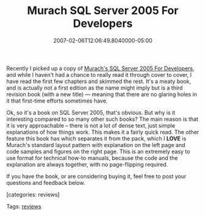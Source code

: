 ﻿---
title: Murach SQL Server 2005 For Developers
date: "2007-02-06T12:06:49.8040000-05:00"
description: Recently I picked up a copy of [Murach's SQL Server 2005 For
featuredImage: img/murach-sql-server-2005-for-developers-featured.png
---

Recently I picked up a copy of [Murach's SQL Server 2005 For Developers](http://www.murach.com/books/sql5/toc.htm), and while I haven't had a chance to really read it through cover to cover, I have read the first few chapters and skimmed the rest. It's a meaty book, and is actually not a first edition as the name might imply but is a third revision book (with a new title) — meaning that there are no glaring holes in it that first-time efforts sometimes have.

Ok, so it's a book on SQL Server 2005, that's obvious. But why is it interesting compared to so many other such books? The main reason is that it is very approachable – there is not a lot of dense text, just simple explanations of how things work. This makes it a fairly quick read. The other feature this book has which separates it from the pack, which I **LOVE** is Murach's standard layout pattern with explanation on the left page and code samples and figures on the right page. This is an extremely easy to use format for technical how-to manuals, because the code and the explanation are always together, with no page-flipping required.

If you have the book, or are considering buying it, feel free to post your questions and feedback below.

\[categories: reviews]

Tags: [reviews](http://technorati.com/tag/reviews)

